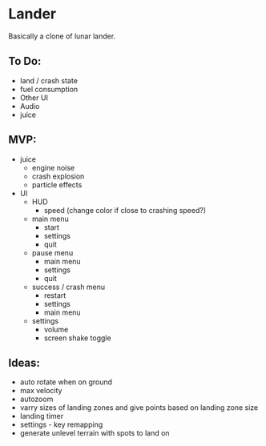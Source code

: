 # Lander
Basically a clone of lunar lander.

## To Do:
- land / crash state
- fuel consumption
- Other UI
- Audio
- juice

## MVP:
- juice
	- engine noise
	- crash explosion
	- particle effects
- UI
	- HUD
		- speed (change color if close to crashing speed?)
	- main menu
		- start
		- settings
		- quit
	- pause menu
		- main menu
		- settings
		- quit
	- success / crash menu
		- restart
		- settings
		- main menu
	- settings
		- volume
		- screen shake toggle

## Ideas:
- auto rotate when on ground
- max velocity
- autozoom
- varry sizes of landing zones and give points based on landing zone size
- landing timer
- settings - key remapping
- generate unlevel terrain with spots to land on
